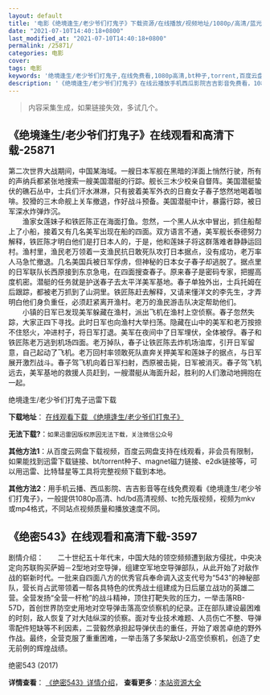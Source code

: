 ```yaml
---
layout: default
title: '电影《绝境逢生/老少爷们打鬼子》下载资源/在线播放/视频地址/1080p/高清/蓝光'
date: "2021-07-10T14:40:18+0800"
last_modified_at: "2021-07-10T14:40:18+0800"
permalink: /25871/
categories: 电影
cover:
tags: 电影
keywords: '绝境逢生/老少爷们打鬼子,在线免费看,1080p高清,bt种子,torrent,百度云盘,magnet,磁力链,迅雷下载资源'
description: '《绝境逢生/老少爷们打鬼子》在线云播放手机西瓜影院吉吉影音免费看，1080p高清bd/hd未删减完整版和tc抢先枪版，mkv/mp4格式，附带bt/torrent种子、magnet/磁力链、百度云盘、网盘资源迅雷下载链接'
---
```


>内容采集生成，如果链接失效，多试几个。


## 《绝境逢生/老少爷们打鬼子》在线观看和高清下载-25871

第二次世界大战期间，中国某海域。一艘日本军舰在黑暗的洋面上悄然行驶，所有的声纳兵都紧张地搜索一艘美国潜艇的行踪。舰长三木少校亲自督阵。美国潜艇蛰伏的礁石丛中，士兵们汗水淋淋，只有披着美军外衣的日裔女子春子悠然地喝着咖啡。狡猾的三木命舰上关车撤退，作好战斗预备。美国潜艇中计，暴露行踪，被日军深水炸弹炸沉。<br />　　渔家女莲妹子和铁匠陈正在海面打鱼。忽然，一个黑人从水中冒出，抓住船帮上了小船，接着又有几名美军出现在船的四面。双方语言不通，美军舰长泰德努力解释，铁匠陈才明白他们是打日本人的，于是，他和莲妹子将这群落难者静静运回村。渔村里，渔民老万领着一支渔民抗日敢死队攻打日本据点，没有成功，老万率人马急忙撤退。几名美国兵被日军俘虏，但神秘的日本女子春子却逃脱了。据点里的日军联队长西原接到东京急电，在四面搜查春子。原来春子是密码专家，把握高度机密。潜艇的任务就是护送春子去太平洋美军基地。春子单独外出，士兵托姆在后跟踪，都被老万抓到了山洞里。铁匠陈赶去解释，又请来懂洋文的李先生，才弄明白他们身负重任，必须赶紧离开渔村。老万的渔民游击队决定帮助他们。<br />　　小镇的日军已发现美军躲藏在渔村，派出飞机在渔村上空侦察。春子忽然失踪，大家正四下寻找。此时日军也向渔村大举扫荡。隐藏在山中的美军和老万按捺不住怒火，冲进村子，将日军打退。美军在夜间中了日军埋伏，全体被俘。春子和铁匠陈老万逃到机场四面。老万掉队，春子让铁匠陈去炸机场油库，引开日军留意，自己起动了飞机。老万回村率领敢死队直奔关押美军和莲妹子的据点，与日军展开激烈战斗。春子驾飞机向着日军扫射，西原被击毙，日军被消灭。春子驾飞机远去，美军基地的救援人员赶到，一艘潜艇从海面升起，胜利的人们激动地拥抱在一起。<br />


绝境逢生/老少爷们打鬼子迅雷下载

**下载地址**： [在线观看下载 《绝境逢生/老少爷们打鬼子》](https://www.993dy.com//vod-detail-id-22260.html) 


**无法下载?**：`如果迅雷因版权原因无法下载，关注微信公众号 `

**其他方法1**：从百度云网盘下载视频，百度云网盘支持在线观看，非会员有限制，如果能找到迅雷下载链接、bt/torrent种子、magnet磁力链接、e2dk链接等，可以用迅雷、比特彗星等工具将完整视频下载到本地。

**其他方法2**：用手机云播、西瓜影院、吉吉影音等在线免费观看《绝境逢生/老少爷们打鬼子》，一般提供1080p高清、hd/bd高清视频、tc抢先版视频，视频为mkv或mp4格式，不同站点视频质量和播放速度不同。


## 《绝密543》在线观看和高清下载-3597

剧情介绍：　　二十世纪五十年代末，中国大陆的领空频频遭到敌方侵扰，中央决定向苏联购买萨姆－2型地对空导弹，组建空军地空导弹部队，从此开始了对敌作战的崭新时代。一批来自四面八方的优秀官兵奉命调入这支代号为“543”的神秘部队，营长肖占武带领着一帮各具特色的优秀战士组建成为日后屡立战功的英雄二营。全营发扬“全营一杆枪”的战斗精神，顶住打靶失败的压力，一举击落RB-57D，首创世界防空史用地对空导弹击落高空侦察机的纪录。正在部队建设最困难的时刻，敌人恢复了对大陆纵深的侦察。面对专业技术难题、人员伤亡不整、导弹零配件短缺等不利因素，二营毅然承担起导弹伏击的重任，开始了艰苦卓绝的野外作战。最终，全营克服了重重困难，一举击落了多架敌U-2高空侦察机，创造了史无前例的辉煌战绩。


绝密543 (2017)

**详情查看**： [《绝密543》详情介绍](/movie/3597/)， **查看更多**：[本站资源大全](/movie/t/all/)

